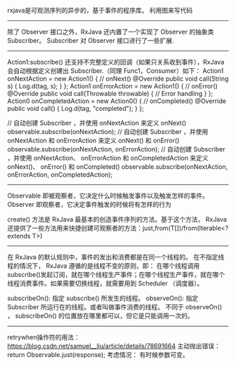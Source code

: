 rxjava是可观测序列的异步的，基于事件的程序库。
利用图来写代码
****************************************
除了 Observer 接口之外，RxJava 还内置了一个实现了 Observer 的抽象类Subscriber。 Subscriber 对 Observer 接口进行了一些扩展.

**********************************
Action1:subscribe() 还支持不完整定义的回调（如果只关系收到事件），RxJava 会自动根据定义创建出 Subscriber.（同理 Func1，Consumer）如下：
Action1<String> onNextAction = new Action1<String>() {
    // onNext()
    @Override
    public void call(String s) {
        Log.d(tag, s);
    }
};
Action1<Throwable> onErrorAction = new Action1<Throwable>() {
    // onError()
    @Override
    public void call(Throwable throwable) {
        // Error handling
    }
};
Action0 onCompletedAction = new Action0() {
    // onCompleted()
    @Override
    public void call() {
        Log.d(tag, "completed");
    }
};

// 自动创建 Subscriber ，并使用 onNextAction 来定义 onNext()
observable.subscribe(onNextAction);
// 自动创建 Subscriber ，并使用 onNextAction 和 onErrorAction 来定义 onNext() 和 onError()
observable.subscribe(onNextAction, onErrorAction);
// 自动创建 Subscriber ，并使用 onNextAction、 onErrorAction 和 onCompletedAction 来定义 onNext()、 onError() 和 onCompleted()
observable.subscribe(onNextAction, onErrorAction, onCompletedAction);
*********************************


Observable 即被观察者，它决定什么时候触发事件以及触发怎样的事件。
Observer 即观察者，它决定事件触发的时候将有怎样的行为

create() 方法是 RxJava 最基本的创造事件序列的方法。基于这个方法， RxJava 还提供了一些方法用来快捷创建可观察者的方法：just,from(T[])/from(Iterable<? extends T>)

*******************************
在 RxJava 的默认规则中，事件的发出和消费都是在同一个线程的。
在不指定线程的情况下， RxJava 遵循的是线程不变的原则，即：
在哪个线程调用subscribe()发起订阅，就在哪个线程生产事件；在哪个线程生产事件，就在哪个线程消费事件。如果需要切换线程，就需要用到 Scheduler （调度器）。

subscribeOn(): 指定 subscribe() 所发生的线程。
observeOn(): 指定 Subscriber 所运行在的线程。或者叫做事件消费的线程。
不同于 observeOn() ， subscribeOn() 的位置放在哪里都可以，但它是只能调用一次的。
*******************************

retrywhen操作符的用法：https://blog.csdn.net/samuel__liu/article/details/78691664
主动抛出错误：return Observable.just(response);
考虑情况：
有时候参数可变。